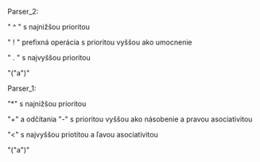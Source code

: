 Parser_2: 

" ^ " s najnižšou prioritou 

" ! " prefixná operácia s prioritou vyššou ako umocnenie 

" . " s najvyššou prioritou 

"("a")"

Parser_1:

"*" s najnižšou prioritou

"+" a odčítania "-" s prioritou vyššou ako násobenie a pravou asociativitou

"<" s najvyššou priotitou a ľavou asociativitou

"("a")"

